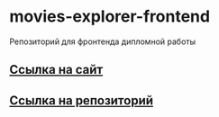 # movies-explorer-frontend

Репозиторий для фронтенда дипломной работы


## [Ссылка на сайт](https://mesto.dmilin.nomoredomains.sbs/)
## [Ссылка на репозиторий](https://github.com/Ilin-Dmitry/movies-explorer-frontend)
